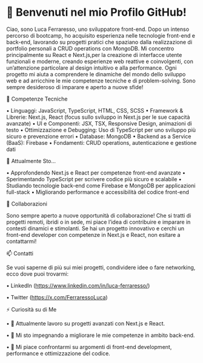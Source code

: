 # 👋 Benvenuti nel mio Profilo GitHub!

Ciao, sono Luca Ferraresso, uno sviluppatore front-end. Dopo un intenso percorso di bootcamp, ho acquisito esperienza nelle tecnologie front-end e back-end, lavorando su progetti pratici che spaziano dalla realizzazione di portfolio personali a CRUD operations con MongoDB. 
Mi concentro principalmente su React e Next.js,per la creazione di interfacce utente funzionali e moderne, creando esperienze web reattive e coinvolgenti, con un’attenzione particolare al design intuitivo e alla performance.
Ogni progetto mi aiuta a comprendere le dinamiche del mondo dello sviluppo web e ad arricchire le mie competenze tecniche e di problem-solving. Sono sempre desideroso di imparare e aperto a nuove sfide!

💼 Competenze Tecniche

 • Linguaggi: JavaScript, TypeScript, HTML, CSS, SCSS
 • Framework & Librerie: Next.js, React (focus sullo sviluppo in Next.js per le sue capacità avanzate)
 • UI e Componenti: JSX, TSX, Responsive Design, animazioni di testo
 • Ottimizzazione e Debugging: Uso di TypeScript per uno sviluppo più sicuro e prevenzione errori
 • Database: MongoDB
 • Backend as a Service (BaaS): Firebase
 • Fondamenti: CRUD operations, autenticazione e gestione dati

🌱 Attualmente Sto…

 • Approfondendo Next.js e React per competenze front-end avanzate
 • Sperimentando TypeScript per scrivere codice più sicuro e scalabile
 • Studiando tecnologie back-end come Firebase e MongoDB per applicazioni full-stack
 • Migliorando performance e accessibilità del codice front-end

👯 Collaborazioni

Sono sempre aperto a nuove opportunità di collaborazione! Che si tratti di progetti remoti, ibridi o in sede, mi piace l’idea di contribuire e imparare in contesti dinamici e stimolanti. Se hai un progetto innovativo e cerchi un front-end developer con competenze in Next.js e React, non esitare a contattarmi!

📫 Contatti

Se vuoi saperne di più sui miei progetti, condividere idee o fare networking, ecco dove puoi trovarmi:

 • LinkedIn (https://www.linkedin.com/in/luca-ferraresso/)
 
 • Twitter (https://x.com/FerraressoLuca)
 


⚡️ Curiosità su di Me

 • 🔭 Attualmente lavoro su progetti avanzati con Next.js e React.
 
 • 🌱 Mi sto impegnando a migliorare le mie competenze in ambito back-end.
 
 • 💬 Mi piace confrontarmi su argomenti di front-end development, performance e ottimizzazione del codice.



